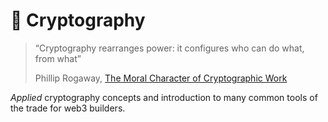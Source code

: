 # 🔐 Cryptography

> “Cryptography rearranges power: it configures who can do what, from what”
>
> Phillip Rogaway, [The Moral Character of Cryptographic Work](https://eprint.iacr.org/2015/1162.pdf)

_Applied_ cryptography concepts and introduction to many common tools of the trade for web3 builders.

